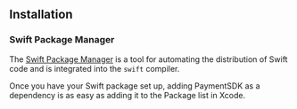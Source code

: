 

## Installation

### Swift Package Manager

The [Swift Package Manager](https://swift.org/package-manager/) is a tool for automating the distribution of Swift code and is integrated into the `swift` compiler.

Once you have your Swift package set up, adding PaymentSDK as a dependency is as easy as adding it to  the Package list in Xcode.

```
